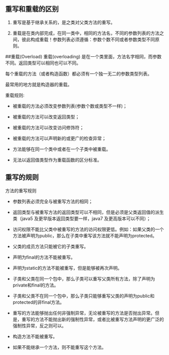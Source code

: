 ## 重写和重载的区别

1. 重写是基于继承关系的，是之类对父类方法的重写。

2. 重载是在类内部完成，在同一类中，相同的方法名，不同的参数列表的方法之间，彼此构成重载！参数列表必须遵循：参数个数不同或者参数类型不同原则。


##重载(Overload)
重载(overloading) 是在一个类里面，方法名字相同，而参数不同。返回类型可以相同也可以不同。

每个重载的方法（或者构造函数）都必须有一个独一无二的参数类型列表。

最常用的地方就是构造器的重载。

重载规则:

- 被重载的方法必须改变参数列表(参数个数或类型不一样)；

- 被重载的方法可以改变返回类型；

- 被重载的方法可以改变访问修饰符；

- 被重载的方法可以声明新的或更广的检查异常；

- 方法能够在同一个类中或者在一个子类中被重载。

- 无法以返回值类型作为重载函数的区分标准。

## 重写的规则

方法的重写规则

- 参数列表必须完全与被重写方法的相同；

- 返回类型与被重写方法的返回类型可以不相同，但是必须是父类返回值的派生类（java5 及更早版本返回类型要一样，java7 及更高版本可以不同）；

- 访问权限不能比父类中被重写的方法的访问权限更低。例如：如果父类的一个方法被声明为public，那么在子类中重写该方法就不能声明为protected。

- 父类的成员方法只能被它的子类重写。

- 声明为final的方法不能被重写。

- 声明为static的方法不能被重写，但是能够被再次声明。

- 子类和父类在同一个包中，那么子类可以重写父类所有方法，除了声明为private和final的方法。

- 子类和父类不在同一个包中，那么子类只能够重写父类的声明为public和protected的非final方法。

- 重写的方法能够抛出任何非强制异常，无论被重写的方法是否抛出异常。但是，重写的方法不能抛出新的强制性异常，或者比被重写方法声明的更广泛的强制性异常，反之则可以。

- 构造方法不能被重写。

- 如果不能继承一个方法，则不能重写这个方法。